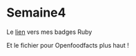 # Semaine4

Le <a href= "https://www.codecademy.com/users/anouchk/achievements">lien</a> vers mes badges Ruby

Et le fichier pour Openfoodfacts plus haut !
